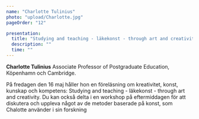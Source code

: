 ```yaml
---
name: "Charlotte Tulinius"
photo: "upload/Charlotte.jpg"
pageOrder: "12"

presentation:
  title: "Studying and teaching - läkekonst - through art and creativity"
  description: ""
  time: ""  
---
```

**Charlotte Tulinius** Associate Professor of Postgraduate Education, Köpenhamn och Cambridge.

På fredagen den 16 maj håller hon en föreläsning  om kreativitet, konst, kunskap och kompetens: Studying and teaching - läkekonst - through art and creativity. Du kan också delta i en workshop på eftermiddagen för att diskutera och uppleva något av de metoder baserade på konst, som Chalotte använder i sin forskning